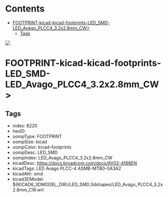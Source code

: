 



Contents
========

* [FOOTPRINT-kicad-kicad-footprints-LED_SMD-LED_Avago_PLCC4_3.2x2.8mm_CW>](#footprint-kicad-kicad-footprints-led_smd-led_avago_plcc4_32x28mm_cw)
	* [Tags](#tags)
  
![][im]
# FOOTPRINT-kicad-kicad-footprints-LED_SMD-LED_Avago_PLCC4_3.2x2.8mm_CW>

## Tags

- index: 8220
- hexID: 
- oompType: FOOTPRINT
- oompSize: kicad
- oompColor: kicad-footprints
- oompDesc: LED_SMD
- oompIndex: LED_Avago_PLCC4_3.2x2.8mm_CW
- kicadDesc: https://docs.broadcom.com/docs/AV02-4186EN
- kicadTags: LED Avago PLCC-4 ASMB-MTB0-0A3A2
- kicadAttr: smd
- kicad3DModel: ${KICAD6_3DMODEL_DIR}/LED_SMD.3dshapes/LED_Avago_PLCC4_3.2x2.8mm_CW.wrl



[im]: image.png
